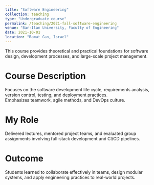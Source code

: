 ```yaml
---
title: "Software Engineering"
collection: teaching
type: "Undergraduate course"
permalink: /teaching/2021-fall-software-engineering
venue: "Bar-Ilan University, Faculty of Engineering"
date: 2021-10-01
location: "Ramat Gan, Israel"
---
```


This course provides theoretical and practical foundations for software design, development processes, and large-scale project management.

Course Description
======
Focuses on the software development life cycle, requirements analysis, version control, testing, and deployment practices.  
Emphasizes teamwork, agile methods, and DevOps culture.

My Role
======
Delivered lectures, mentored project teams, and evaluated group assignments involving full-stack development and CI/CD pipelines.

Outcome
======
Students learned to collaborate effectively in teams, design modular systems, and apply engineering practices to real-world projects.

